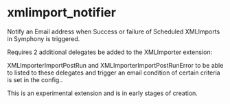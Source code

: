 xmlimport_notifier
==================

Notify an Email address when Success or failure of Scheduled XMLImports in Symphony is triggered.

Requires 2 additional delegates be added to the XMLImporter extension:

XMLImporterImportPostRun and XMLImporterImportPostRunError to be able to listed to these delegates and trigger an email condition of certain criteria is set in the config..

This is an experimental extension and is in early stages of creation.
